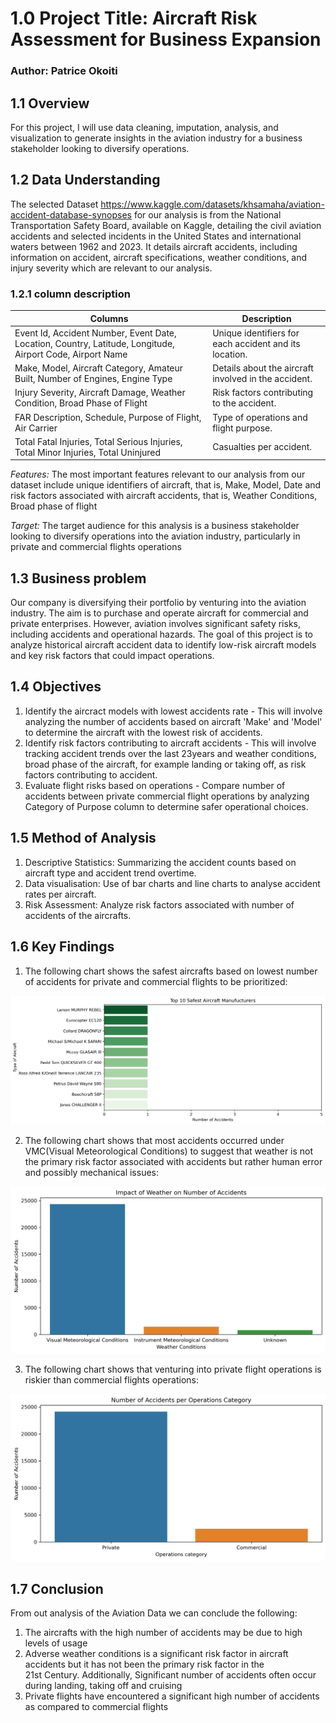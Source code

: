# 1.0 **Project Title: Aircraft Risk Assessment for Business Expansion**
### **Author:** Patrice Okoiti

## 1.1 **Overview**
For this project, I will use data cleaning, imputation, analysis, and visualization to generate insights in the aviation industry for a business stakeholder looking to diversify operations.

## 1.2 **Data Understanding**
The selected Dataset https://www.kaggle.com/datasets/khsamaha/aviation-accident-database-synopses for our analysis is from the National Transportation Safety Board, available on Kaggle, detailing the civil aviation accidents and selected incidents in the United States and international waters between 1962 and 2023. It details aircraft accidents, including information on accident, aircraft specifications, weather conditions, and injury severity which are relevant to our analysis.

### 1.2.1 **column description**

| **Columns** | **Description** |
|-------------|-----------------|
| Event Id, Accident Number, Event Date, Location, Country, Latitude, Longitude, Airport Code, Airport Name | Unique identifiers for each accident and its location. |
| Make, Model, Aircraft Category, Amateur Built, Number of Engines, Engine Type | Details about the aircraft involved in the accident. |
| Injury Severity, Aircraft Damage, Weather Condition, Broad Phase of Flight | Risk factors contributing to the accident. |
| FAR Description, Schedule, Purpose of Flight, Air Carrier | Type of operations and flight purpose. |
| Total Fatal Injuries, Total Serious Injuries, Total Minor Injuries, Total Uninjured | Casualties per accident. |

*Features:* The most important features relevant to our analysis from our dataset include unique identifiers of aircraft, that is, Make, Model, Date and risk factors associated with aircraft accidents, that is, Weather Conditions, Broad phase of flight

*Target:* The target audience for this analysis is a business stakeholder looking to diversify operations into the aviation industry, particularly in private and commercial flights operations

## 1.3 **Business problem**
Our company is diversifying their portfolio by venturing into the aviation industry. The aim is to purchase and operate aircraft for commercial and private enterprises. However, aviation involves significant safety risks, including accidents and operational hazards. The goal of this project is to analyze historical aircraft accident data to identify low-risk aircraft models and key risk factors that could impact operations.

## 1.4 **Objectives**
1. Identify the aircract models with lowest accidents rate - This will involve analyzing the number of accidents based on aircraft 'Make' and 'Model' to determine the aircraft with the lowest risk of accidents.
2. Identify risk factors contributing to aircraft accidents - This will involve tracking accident trends over the last 23years and weather conditions, broad phase of the aircraft, for example landing or taking off, as risk factors contributing to accident.
3. Evaluate flight risks based on operations - Compare number of accidents between private commercial flight operations by analyzing Category of Purpose column to determine safer operational choices.

## 1.5 **Method of Analysis**
1. Descriptive Statistics: Summarizing the accident counts based on aircraft type and accident trend overtime.
2. Data visualisation: Use of bar charts and line charts to analyse accident rates per aircraft.
3. Risk Assessment: Analyze risk factors associated with number of accidents of the aircrafts.

## 1.6 **Key Findings**

1. The following chart shows the safest aircrafts based on lowest number of accidents for private and commercial flights to be prioritized:

![Safest Aircracts](Images/Safest-aircrafts.jpg)




2. The following chart shows that most accidents occurred under VMC(Visual Meteorological Conditions) to suggest that weather is not the primary risk factor associated with accidents but rather human error and possibly mechanical issues:

![Weather Conditions as a Risk Factor](Images/Weather-impact.jpg)




3. The following chart shows that venturing into private flight operations is riskier than commercial flights operations:

![Risks Based on Flight Operations](Images/Operations-risk.jpg)





## 1.7 **Conclusion**

From out analysis of the Aviation Data we can conclude the following:

1. The aircrafts with the high number of accidents may be due to high levels of usage
2. Adverse weather conditions is a significant risk factor in aircraft accidents but it has not been the primary risk factor in the  
21st Century. Additionally, Significant number of accidents often occur during landing, taking off and cruising
3. Private flights have encountered a significant high number of accidents as compared to commercial flights


